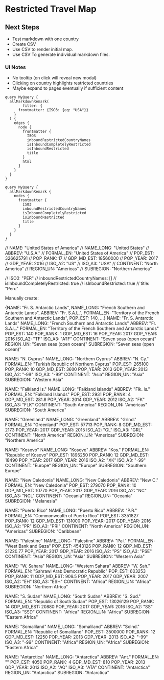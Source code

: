 # Restricted Travel Map 

## Next Steps 
* Test markdown with one country 
* Create CSV 
* Use CSV to render initial map. 
* Use CSV To generate individual markdown files. 

### UI Notes 
* No tooltip (on click will reveal new modal)
* Clicking on country highlights restricted countries
* Maybe expand to pages eventually if sufficient content 

```
query MyQuery {
  allMarkdownRemark(
        filter: {
      frontmatter: {ISO3: {eq: "USA"}}
    }
  ) {
    edges {
      node {
        frontmatter {
          ISO3
          inboundRestrictedCountryNames
          isInboundCompletelyRestricted
          isInboundRestricted
          title
        }
        html
      }
    }
  }
}
```


```
query MyQuery {
  allMarkdownRemark {
    nodes {
      frontmatter {
        ISO3
        inboundRestrictedCountryNames
        isInboundCompletelyRestricted
        isInboundRestricted
        title
      }
    }
  }
}
```


// NAME: "United States of America"
// NAME_LONG: "United States"
// ABBREV: "U.S.A."
// FORMAL_EN: "United States of America"
// POP_EST: 326625791
// POP_RANK: 17
// GDP_MD_EST: 18560000
// POP_YEAR: 2017
// GDP_YEAR: 2016
// ISO_A2: "US"
// ISO_A3: "USA"
// CONTINENT: "North America"
// REGION_UN: "Americas"
// SUBREGION: "Northern America"

// ISO3: "PER"
// inboundRestrictedCountryNames: []
// isInboundCompletelyRestricted: true
// isInboundRestricted: true
// title: "Peru"

Manually create: 

{NAME: "Fr. S. Antarctic Lands", NAME_LONG: "French Southern and Antarctic Lands", ABBREV: "Fr. S.A.L.", FORMAL_EN: "Territory of the French Southern and Antarctic Lands", POP_EST: 140, …}
NAME: "Fr. S. Antarctic Lands"
NAME_LONG: "French Southern and Antarctic Lands"
ABBREV: "Fr. S.A.L."
FORMAL_EN: "Territory of the French Southern and Antarctic Lands"
POP_EST: 140
POP_RANK: 1
GDP_MD_EST: 16
POP_YEAR: 2017
GDP_YEAR: 2016
ISO_A2: "TF"
ISO_A3: "ATF"
CONTINENT: "Seven seas (open ocean)"
REGION_UN: "Seven seas (open ocean)"
SUBREGION: "Seven seas (open ocean)"

NAME: "N. Cyprus"
NAME_LONG: "Northern Cyprus"
ABBREV: "N. Cy."
FORMAL_EN: "Turkish Republic of Northern Cyprus"
POP_EST: 265100
POP_RANK: 10
GDP_MD_EST: 3600
POP_YEAR: 2013
GDP_YEAR: 2013
ISO_A2: "-99"
ISO_A3: "-99"
CONTINENT: "Asia"
REGION_UN: "Asia"
SUBREGION: "Western Asia"

NAME: "Falkland Is."
NAME_LONG: "Falkland Islands"
ABBREV: "Flk. Is."
FORMAL_EN: "Falkland Islands"
POP_EST: 2931
POP_RANK: 4
GDP_MD_EST: 281.8
POP_YEAR: 2014
GDP_YEAR: 2012
ISO_A2: "FK"
ISO_A3: "FLK"
CONTINENT: "South America"
REGION_UN: "Americas"
SUBREGION: "South America"

NAME: "Greenland"
NAME_LONG: "Greenland"
ABBREV: "Grlnd."
FORMAL_EN: "Greenland"
POP_EST: 57713
POP_RANK: 8
GDP_MD_EST: 2173
POP_YEAR: 2017
GDP_YEAR: 2015
ISO_A2: "GL"
ISO_A3: "GRL"
CONTINENT: "North America"
REGION_UN: "Americas"
SUBREGION: "Northern America"

NAME: "Kosovo"
NAME_LONG: "Kosovo"
ABBREV: "Kos."
FORMAL_EN: "Republic of Kosovo"
POP_EST: 1895250
POP_RANK: 12
GDP_MD_EST: 18490
POP_YEAR: 2017
GDP_YEAR: 2016
ISO_A2: "XK"
ISO_A3: "-99"
CONTINENT: "Europe"
REGION_UN: "Europe"
SUBREGION: "Southern Europe"

NAME: "New Caledonia"
NAME_LONG: "New Caledonia"
ABBREV: "New C."
FORMAL_EN: "New Caledonia"
POP_EST: 279070
POP_RANK: 10
GDP_MD_EST: 10770
POP_YEAR: 2017
GDP_YEAR: 2016
ISO_A2: "NC"
ISO_A3: "NCL"
CONTINENT: "Oceania"
REGION_UN: "Oceania"
SUBREGION: "Melanesia"

NAME: "Puerto Rico"
NAME_LONG: "Puerto Rico"
ABBREV: "P.R."
FORMAL_EN: "Commonwealth of Puerto Rico"
POP_EST: 3351827
POP_RANK: 12
GDP_MD_EST: 131000
POP_YEAR: 2017
GDP_YEAR: 2016
ISO_A2: "PR"
ISO_A3: "PRI"
CONTINENT: "North America"
REGION_UN: "Americas"
SUBREGION: "Caribbean"

NAME: "Palestine"
NAME_LONG: "Palestine"
ABBREV: "Pal."
FORMAL_EN: "West Bank and Gaza"
POP_EST: 4543126
POP_RANK: 12
GDP_MD_EST: 21220.77
POP_YEAR: 2017
GDP_YEAR: 2016
ISO_A2: "PS"
ISO_A3: "PSE"
CONTINENT: "Asia"
REGION_UN: "Asia"
SUBREGION: "Western Asia"

NAME: "W. Sahara"
NAME_LONG: "Western Sahara"
ABBREV: "W. Sah."
FORMAL_EN: "Sahrawi Arab Democratic Republic"
POP_EST: 603253
POP_RANK: 11
GDP_MD_EST: 906.5
POP_YEAR: 2017
GDP_YEAR: 2007
ISO_A2: "EH"
ISO_A3: "ESH"
CONTINENT: "Africa"
REGION_UN: "Africa"
SUBREGION: "Northern Africa"

NAME: "S. Sudan"
NAME_LONG: "South Sudan"
ABBREV: "S. Sud."
FORMAL_EN: "Republic of South Sudan"
POP_EST: 13026129
POP_RANK: 14
GDP_MD_EST: 20880
POP_YEAR: 2017
GDP_YEAR: 2016
ISO_A2: "SS"
ISO_A3: "SSD"
CONTINENT: "Africa"
REGION_UN: "Africa"
SUBREGION: "Eastern Africa"

NAME: "Somaliland"
NAME_LONG: "Somaliland"
ABBREV: "Solnd."
FORMAL_EN: "Republic of Somaliland"
POP_EST: 3500000
POP_RANK: 12
GDP_MD_EST: 12250
POP_YEAR: 2013
GDP_YEAR: 2013
ISO_A2: "-99"
ISO_A3: "-99"
CONTINENT: "Africa"
REGION_UN: "Africa"
SUBREGION: "Eastern Africa"

NAME: "Antarctica"
NAME_LONG: "Antarctica"
ABBREV: "Ant."
FORMAL_EN: ""
POP_EST: 4050
POP_RANK: 4
GDP_MD_EST: 810
POP_YEAR: 2013
GDP_YEAR: 2013
ISO_A2: "AQ"
ISO_A3: "ATA"
CONTINENT: "Antarctica"
REGION_UN: "Antarctica"
SUBREGION: "Antarctica"